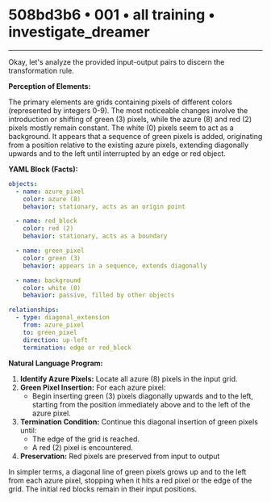 # 508bd3b6 • 001 • all training • investigate_dreamer

---
Okay, let's analyze the provided input-output pairs to discern the transformation rule.

**Perception of Elements:**

The primary elements are grids containing pixels of different colors (represented by integers 0-9). The most noticeable changes involve the introduction or shifting of green (3) pixels, while the azure (8) and red (2) pixels mostly remain constant. The white (0) pixels seem to act as a background. It appears that a sequence of green pixels is added, originating from a position relative to the existing azure pixels, extending diagonally upwards and to the left until interrupted by an edge or red object.

**YAML Block (Facts):**



```yaml
objects:
  - name: azure_pixel
    color: azure (8)
    behavior: stationary, acts as an origin point

  - name: red_block
    color: red (2)
    behavior: stationary, acts as a boundary

  - name: green_pixel
    color: green (3)
    behavior: appears in a sequence, extends diagonally

  - name: background
    color: white (0)
    behavior: passive, filled by other objects

relationships:
  - type: diagonal_extension
    from: azure_pixel
    to: green_pixel
    direction: up-left
    termination: edge or red_block
```



**Natural Language Program:**

1.  **Identify Azure Pixels:** Locate all azure (8) pixels in the input grid.
2.  **Green Pixel Insertion:** For each azure pixel:
    *   Begin inserting green (3) pixels diagonally upwards and to the left, starting from the position immediately above and to the left of the azure pixel.
3.  **Termination Condition:** Continue this diagonal insertion of green pixels until:
    *   The edge of the grid is reached.
    *   A red (2) pixel is encountered.
4. **Preservation:** Red pixels are preserved from input to output

In simpler terms, a diagonal line of green pixels grows up and to the left from each azure pixel, stopping when it hits a red pixel or the edge of the grid. The initial red blocks remain in their input positions.

